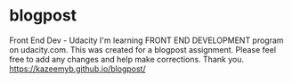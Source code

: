 # blogpost
Front End Dev - Udacity
I'm learning FRONT END DEVELOPMENT program on udacity.com. 
This was created for a blogpost assignment.
Please feel free to add any changes and help make corrections. 
Thank you.
https://kazeemyb.github.io/blogpost/

